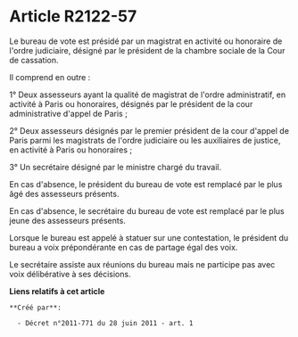 # Article R2122-57

Le bureau de vote est présidé par un magistrat en activité ou honoraire de l'ordre judiciaire, désigné par le président de la
chambre sociale de la Cour de cassation. 

Il comprend en outre : 

1° Deux assesseurs ayant la qualité de magistrat de l'ordre administratif, en activité à Paris ou honoraires, désignés par le
président de la cour administrative d'appel de Paris ; 

2° Deux assesseurs désignés par le premier président de la cour d'appel de Paris parmi les magistrats de l'ordre judiciaire
ou les auxiliaires de justice, en activité à Paris ou honoraires ; 

3° Un secrétaire désigné par le ministre chargé du travail. 

En cas d'absence, le président du bureau de vote est remplacé par le plus âgé des assesseurs présents. 

En cas d'absence, le secrétaire du bureau de vote est remplacé par le plus jeune des assesseurs présents. 

Lorsque le bureau est appelé à statuer sur une contestation, le président du bureau a voix prépondérante en cas de partage
égal des voix. 

Le secrétaire assiste aux réunions du bureau mais ne participe pas avec voix délibérative à ses décisions.

**Liens relatifs à cet article**

	**Créé par**:

	  - Décret n°2011-771 du 28 juin 2011 - art. 1

